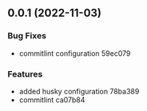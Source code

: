 ## 0.0.1 (2022-11-03)


### Bug Fixes

* commitlint configuration 59ec079


### Features

* added husky configuration 78ba389
* commitlint ca07b84




